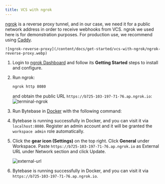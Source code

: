 ```yaml
---
title: VCS with ngrok
---
```


[ngrok](https://ngrok.com/) is a reverse proxy tunnel, and in our case, we need it for a public network address in order to receive webhooks from VCS. ngrok we used here is for demonstration purposes. For production use, we recommend using [Caddy](https://caddyserver.com/).

    ![ngrok-reverse-proxy](/content/docs/get-started/vcs-with-ngrok/ngrok-reverse-proxy.webp)

1. Login to [ngrok Dashboard](https://dashboard.ngrok.com/get-started/setup) and follow its **Getting Started** steps to install and configure.

1. Run ngrok:

   ```bash
   ngrok http 8080
   ```

   and obtain the public URL `https://b725-103-197-71-76.ap.ngrok.io`:
   ![terminal-ngrok](/content/docs/get-started/vcs-with-ngrok/terminal-ngrok.webp)

1. Run Bytebase in [Docker](https://www.docker.com/) with the following command:

   <IncludeBlock url="/docs/get-started/install/terminal-docker-run"></IncludeBlock>

1. Bytebase is running successfully in Docker, and you can visit it via `localhost:8080`. Register an admin account and it will be granted the `workspace admin` role automatically.

1. Click the **gear icon (Settings)** on the top right. Click **General** under Workspace. Paste `https://b725-103-197-71-76.ap.ngrok.io` as External URL under Network section and click Update.

   ![external-url](/content/docs/get-started/vcs-with-ngrok/set-external-url.webp)

1. Bytebase is running successfully in Docker, and you can visit it via `https://b725-103-197-71-76.ap.ngrok.io`.
